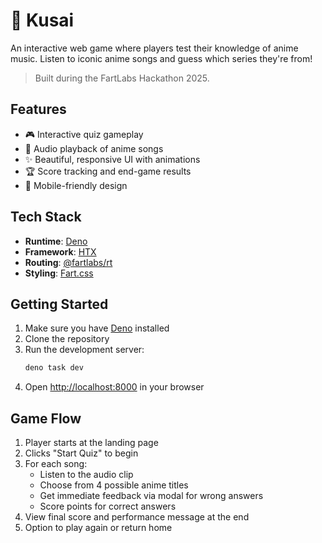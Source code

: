 # 🎵 Kusai

An interactive web game where players test their knowledge of anime music.
Listen to iconic anime songs and guess which series they're from!

> Built during the FartLabs Hackathon 2025.

## Features

- 🎮 Interactive quiz gameplay
- 🎵 Audio playback of anime songs
- ✨ Beautiful, responsive UI with animations
- 🏆 Score tracking and end-game results
- 📱 Mobile-friendly design

## Tech Stack

- **Runtime**: [Deno](https://deno.land/)
- **Framework**: [HTX](https://jsr.io/@fartlabs/htx)
- **Routing**: [@fartlabs/rt](https://jsr.io/@fartlabs/rt)
- **Styling**: [Fart.css](https://css.fart.tools)

## Getting Started

1. Make sure you have [Deno](https://deno.com/) installed
2. Clone the repository
3. Run the development server:
   ```bash
   deno task dev
   ```
4. Open [http://localhost:8000](http://localhost:8000) in your browser

## Game Flow

1. Player starts at the landing page
2. Clicks "Start Quiz" to begin
3. For each song:
   - Listen to the audio clip
   - Choose from 4 possible anime titles
   - Get immediate feedback via modal for wrong answers
   - Score points for correct answers
4. View final score and performance message at the end
5. Option to play again or return home
